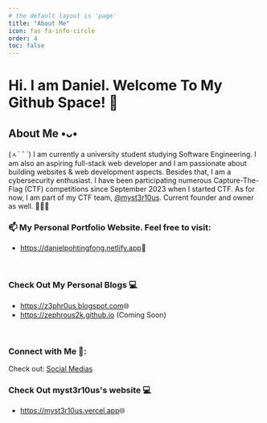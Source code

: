 ```yaml
---
# the default layout is 'page'
title: "About Me"
icon: fas fa-info-circle
order: 4
toc: false
---
```


# Hi. I am Daniel. Welcome To My Github Space! 🚀


## About Me •ᴗ•
(ㅅ´ ˘ `) I am currently a university student studying Software Engineering. I am also an aspiring full-stack web developer and I am passionate about building websites & web development aspects. Besides that, I am a cybersecurity enthusiast. I have been participating numerous Capture-The-Flag (CTF) competitions since September 2023 when I started CTF. As for now, I am part of my CTF team, <a href="https://github.com/myst3r10us">@myst3r10us</a>. Current founder and owner as well. 🙎🏻‍♂️ 
<br>

### 📫 My Personal Portfolio Website. Feel free to visit:
- <a href="https://danielpohtingfong.netlify.app">https://danielpohtingfong.netlify.app</a>💬
<br>

### Check Out My Personal Blogs 💻
- <a href="https://z3phr0us.blogspot.com">https://z3phr0us.blogspot.com</a>🌐
- https://zephrous2k.github.io (Coming Soon)
<br>

### Connect with Me 🔗:
<p align="left">
<span class="sm"> Check out: <a href="https://linktr.ee/Daniel3131" target="blank">Social Medias</a></span>
</p>

### Check Out myst3r10us's website 💻
- <a href="https://myst3r10us.vercel.app">https://myst3r10us.vercel.app</a>🌐
<br>
